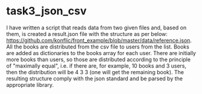# task3_json_csv

I have written a script that reads data from two given files and, based on them, is created a result.json file with the structure as per below: https://github.com/konflic/front_example/blob/master/data/reference.json.
All the books are distributed  from the csv file to users from the list. Books are added as dictionaries to the books array for each user.
There are initially more books than users, so those are distributed according to the principle of "maximally equal", i.e. if there are, for example, 10 books and 3 users, then the distribution will be 4 3 3 (one will get the remaining book).
The resulting structure comply with the json standard and be parsed by the appropriate library.
